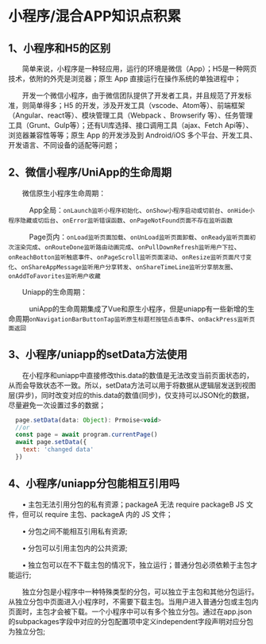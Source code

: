 
# 小程序/混合APP知识点积累

## 1、小程序和H5的区别
&emsp;&emsp;简单来说，小程序是一种轻应用，运行的环境是微信（App）；H5是一种网页技术，依附的外壳是浏览器；原生 App 直接运行在操作系统的单独进程中；

&emsp;&emsp;开发一个微信小程序，由于微信团队提供了开发者工具，并且规范了开发标准，则简单得多；H5 的开发，涉及开发工具（vscode、Atom等）、前端框架（Angular、react等）、模块管理工具（Webpack 、Browserify 等）、任务管理工具（Grunt、Gulp等）；还有UI库选择、接口调用工具（ajax、Fetch Api等）、浏览器兼容性等等；原生 App 的开发涉及到 Android/iOS 多个平台、开发工具、开发语言、不同设备的适配等问题；

## 2、微信小程序/UniApp的生命周期
&emsp;&emsp;微信原生小程序生命周期：

&emsp;&emsp;&emsp;App全局：`onLaunch监听小程序初始化`、`onShow小程序启动或切前台`、`onHide小程序隐藏或切后台`、`onError监听错误函数`、`onPageNotFound页面不存在监听函数`

&emsp;&emsp;&emsp;Page页内：`onLoad监听页面加载`、`onUnLoad监听页面卸载`、`onReady监听页面初次渲染完成`、`onRouteDone监听路由动画完成`、`onPullDownRefresh监听用户下拉`、`onReachBotton监听触底事件`、`onPageScroll监听页面滚动`、`onResize监听页面尺寸变化`、`onShareAppMessage监听用户分享转发`、`onShareTimeLine监听分享朋友圈`、`onAddToFavorites监听用户收藏`

&emsp;&emsp;Uniapp的生命周期：

&emsp;&emsp;&emsp;uniApp的生命周期集成了Vue和原生小程序，但是uniapp有一些新增的生命周期`onNavigationBarButtonTap监听原生标题栏按钮点击事件`、`onBackPress监听页面返回`

## 3、小程序/uniapp的setData方法使用
&emsp;&emsp;在小程序和uniapp中直接修改this.data的数值是无法改变当前页面状态的，从而会导致状态不一致。所以，setData方法可以用于将数据从逻辑层发送到视图层(异步)，同时改变对应的this.data的数值(同步)，仅支持可以JSON化的数据，尽量避免一次设置过多的数据；
```js
  page.setData(data: Object): Prmoise<void>
  //or
  const page = await program.currentPage()
  await page.setData({
    text: 'changed data'
  })

```
## 4、小程序/uniapp分包能相互引用吗   
&emsp;&emsp;• 主包无法引用分包的私有资源；packageA 无法 require packageB JS 文件，但可以 require 主包、packageA 内的 JS 文件；

&emsp;&emsp;• 分包之间不能相互引用私有资源;

&emsp;&emsp;• 分包可以引用主包内的公共资源;

&emsp;&emsp;• 独立包可以在不下载主包的情况下，独立运行；普通分包必须依赖于主包才能运行;

&emsp;&emsp;独立分包是小程序中一种特殊类型的分包，可以独立于主包和其他分包运行。从独立分包中页面进入小程序时，不需要下载主包。当用户进入普通分包或主包内页面时，主包才会被下载。一个小程序中可以有多个独立分包。通过在app.json的subpackages字段中对应的分包配置项中定义independent字段声明对应分包为独立分包;
